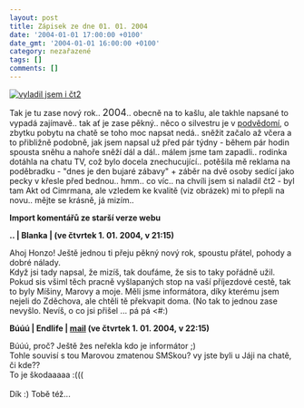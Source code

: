 ```yaml
---
layout: post
title: Zápisek ze dne 01. 01. 2004
date: '2004-01-01 17:00:00 +0100'
date_gmt: '2004-01-01 16:00:00 +0100'
category: nezařazené
tags: []
comments: []
---
```

<div >  <a href="%base_url%/assets/old-images/smoljak.jpg"><img alt="vyladil jsem i čt2" src="%base_url%/assets/old-images/smoljak.jpg"></a>  </div>
<p>Tak je tu zase nový rok.. <big>2004</big>.. obecně na to kašlu, ale takhle napsané to vypadá zajímavě..  tak ať je zase pěkný.. něco o silvestru je v  <a href="art.php?a=novyrok.htm">podvědomí</a>, o zbytku  pobytu na chatě se toho moc napsat nedá.. sněžit začalo až včera a to přibližně podobně, jak jsem napsal  už před pár týdny - během pár hodin spousta sněhu a nahoře sněží dál a dál.. málem jsme tam  zapadli.. rodinka dotáhla na chatu TV, což bylo docela znechucující.. potěšila mě reklama na  poděbradku - &quot;dnes je den bujaré zábavy&quot; + záběr na dvě osoby sedící jako pecky v křesle před bednou..  hmm.. co víc.. na chvíli jsem si naladil čt2 - byl tam Akt od Cimrmana, ale vzledem ke kvalitě (viz obrázek)  mi to přepli na novu.. mějte se krásně, já mizím..</p>
<div class="import-komentaru">
<p><strong>Import komentářů ze starší verze webu</strong></p>
<div class="comment">
<p style="font-weight:bold"><span class="compredmet">..</span> | <span class="comname">Blanka</span> | (ve&nbsp;čtvrtek&nbsp;1.&nbsp;01.&nbsp;2004,&nbsp;v&nbsp;21:15)</p>
<p>Ahoj Honzo! Ještě jednou ti přeju pěkný nový rok, spoustu přátel, pohody a dobré nálady. <br> Když jsi tady napsal, že mizíš, tak doufáme, že sis to taky pořádně užil. Pokud sis všiml těch pracně vyšlapaných stop na vaší příjezdové cestě, tak to byly Míšiny, Marovy a moje. Měli jsme informátora, díky kterému jsem nejeli do Zděchova, ale chtěli tě překvapit doma. (No tak to jednou zase nevyšlo. Nevíš, o co jsi přišel ... pá pá &lt;#:) </p>
</div>
<div class="comment">
<p style="font-weight:bold"><span class="compredmet">Búúú</span> | <span class="comname">Endlife</span> |  <a href="mailto:jan.martinek@post.cz">mail</a> (ve&nbsp;čtvrtek&nbsp;1.&nbsp;01.&nbsp;2004,&nbsp;v&nbsp;22:15)</p>
<p>Búúú, proč? Ještě žes neřekla kdo je informátor ;) <br> Tohle souvisí s tou Marovou zmatenou SMSkou? vy jste byli u Jáji na chatě, či kde?? <br> To je škodaaaaa :((( <br>  <br> Dík :) Tobě též... </p>
</div>
</div>
